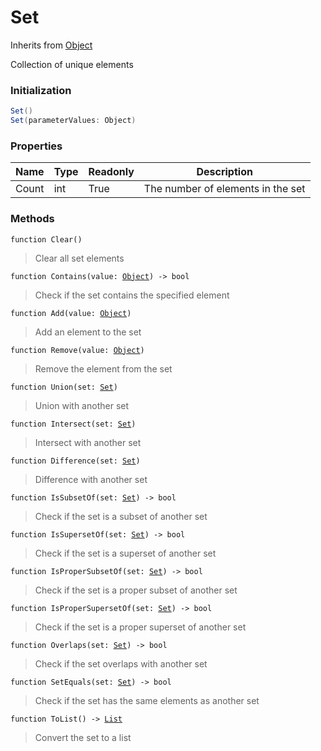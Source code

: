 # Set
Inherits from [Object](../objects/Object.md)

Collection of unique elements

### Initialization
```csharp
Set()
Set(parameterValues: Object)
```

### Properties
|Name|Type|Readonly|Description|
|---|---|---|---|
|Count|int|True|The number of elements in the set|


### Methods
<pre class="language-typescript"><code class="lang-typescript">function Clear()</code></pre>
> Clear all set elements
> 
<pre class="language-typescript"><code class="lang-typescript">function Contains(value: <a data-footnote-ref href="#user-content-fn-38">Object</a>) -> bool</code></pre>
> Check if the set contains the specified element
> 
<pre class="language-typescript"><code class="lang-typescript">function Add(value: <a data-footnote-ref href="#user-content-fn-38">Object</a>)</code></pre>
> Add an element to the set
> 
<pre class="language-typescript"><code class="lang-typescript">function Remove(value: <a data-footnote-ref href="#user-content-fn-38">Object</a>)</code></pre>
> Remove the element from the set
> 
<pre class="language-typescript"><code class="lang-typescript">function Union(set: <a data-footnote-ref href="#user-content-fn-29">Set</a>)</code></pre>
> Union with another set
> 
<pre class="language-typescript"><code class="lang-typescript">function Intersect(set: <a data-footnote-ref href="#user-content-fn-29">Set</a>)</code></pre>
> Intersect with another set
> 
<pre class="language-typescript"><code class="lang-typescript">function Difference(set: <a data-footnote-ref href="#user-content-fn-29">Set</a>)</code></pre>
> Difference with another set
> 
<pre class="language-typescript"><code class="lang-typescript">function IsSubsetOf(set: <a data-footnote-ref href="#user-content-fn-29">Set</a>) -> bool</code></pre>
> Check if the set is a subset of another set
> 
<pre class="language-typescript"><code class="lang-typescript">function IsSupersetOf(set: <a data-footnote-ref href="#user-content-fn-29">Set</a>) -> bool</code></pre>
> Check if the set is a superset of another set
> 
<pre class="language-typescript"><code class="lang-typescript">function IsProperSubsetOf(set: <a data-footnote-ref href="#user-content-fn-29">Set</a>) -> bool</code></pre>
> Check if the set is a proper subset of another set
> 
<pre class="language-typescript"><code class="lang-typescript">function IsProperSupersetOf(set: <a data-footnote-ref href="#user-content-fn-29">Set</a>) -> bool</code></pre>
> Check if the set is a proper superset of another set
> 
<pre class="language-typescript"><code class="lang-typescript">function Overlaps(set: <a data-footnote-ref href="#user-content-fn-29">Set</a>) -> bool</code></pre>
> Check if the set overlaps with another set
> 
<pre class="language-typescript"><code class="lang-typescript">function SetEquals(set: <a data-footnote-ref href="#user-content-fn-29">Set</a>) -> bool</code></pre>
> Check if the set has the same elements as another set
> 
<pre class="language-typescript"><code class="lang-typescript">function ToList() -> <a data-footnote-ref href="#user-content-fn-14">List</a></code></pre>
> Convert the set to a list
> 

[^0]: [Camera](../static/Camera.md)
[^1]: [Character](../objects/Character.md)
[^2]: [Collider](../objects/Collider.md)
[^3]: [Collision](../objects/Collision.md)
[^4]: [Color](../objects/Color.md)
[^5]: [Convert](../static/Convert.md)
[^6]: [Cutscene](../static/Cutscene.md)
[^7]: [Dict](../objects/Dict.md)
[^8]: [Game](../static/Game.md)
[^9]: [Human](../objects/Human.md)
[^10]: [Input](../static/Input.md)
[^11]: [Json](../static/Json.md)
[^12]: [LineCastHitResult](../objects/LineCastHitResult.md)
[^13]: [LineRenderer](../objects/LineRenderer.md)
[^14]: [List](../objects/List.md)
[^15]: [Locale](../static/Locale.md)
[^16]: [Map](../static/Map.md)
[^17]: [MapObject](../objects/MapObject.md)
[^18]: [MapTargetable](../objects/MapTargetable.md)
[^19]: [Math](../static/Math.md)
[^20]: [Network](../static/Network.md)
[^21]: [NetworkView](../objects/NetworkView.md)
[^22]: [PersistentData](../static/PersistentData.md)
[^23]: [Physics](../static/Physics.md)
[^24]: [Player](../objects/Player.md)
[^25]: [Quaternion](../objects/Quaternion.md)
[^26]: [Random](../objects/Random.md)
[^27]: [Range](../objects/Range.md)
[^28]: [RoomData](../static/RoomData.md)
[^29]: [Set](../objects/Set.md)
[^30]: [Shifter](../objects/Shifter.md)
[^31]: [String](../static/String.md)
[^32]: [Time](../static/Time.md)
[^33]: [Titan](../objects/Titan.md)
[^34]: [Transform](../objects/Transform.md)
[^35]: [UI](../static/UI.md)
[^36]: [Vector2](../objects/Vector2.md)
[^37]: [Vector3](../objects/Vector3.md)
[^38]: [Object](../objects/Object.md)
[^39]: [Component](../objects/Component.md)
